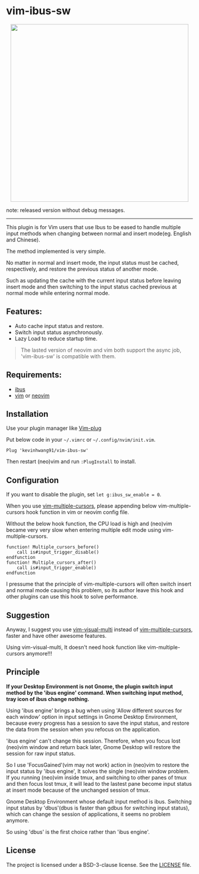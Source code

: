 # vim-ibus-sw

<p align="center">
  <img width="480px" src="https://user-images.githubusercontent.com/17562139/79073844-5a40b300-7d1b-11ea-93ba-9513e651b9ef.gif">
</p>

note: released version without debug messages.

---

This plugin is for Vim users that use Ibus to be eased to handle multiple input methods when changing between normal and insert mode(eg. English and Chinese).

The method implemented is very simple.

No matter in normal and insert mode, the input status must be cached, respectively, and restore the previous status of another mode.

Such as updating the cache with the current input status before leaving insert mode and then switching to the input status cached previous at normal mode while entering normal mode.

## Features:

- Auto cache input status and restore.
- Switch input status asynchronously.
- Lazy Load to reduce startup time.

> The lasted version of neovim and vim both support the async job, 'vim-ibus-sw' is compatible with them.

## Requirements:

- [ibus](https://github.com/ibus/ibus)
- [vim](https://github.com/vim/vim) or [neovim](https://github.com/neovim/neovim)

## Installation

Use your plugin manager like [Vim-plug](https://github.com/junegunn/vim-plug)

Put below code in your `~/.vimrc` or `~/.config/nvim/init.vim`.

```vim
Plug 'kevinhwang91/vim-ibus-sw'
```

Then restart (neo)vim and run `:PlugInstall` to install.

## Configuration

If you want to disable the plugin, set `let g:ibus_sw_enable = 0`.

When you use [vim-multiple-cursors](https://github.com/terryma/vim-multiple-cursors), please appending below vim-multiple-cursors hook function in vim or neovim config file.

Without the below hook function, the CPU load is high and (neo)vim became very very slow when entering multiple edit mode using vim-multiple-cursors.

```vim
function! Multiple_cursors_before()
    call is#input_trigger_disable()
endfunction
function! Multiple_cursors_after()
    call is#input_trigger_enable()
endfunction
```

I pressume that the principle of vim-multiple-cursors will often switch insert and normal mode causing this problem, so its author leave this hook and other plugins can use this hook to solve performance.

## Suggestion

Anyway, I suggest you use [vim-visual-multi](https://github.com/mg979/vim-visual-multi) instead of [vim-multiple-cursors](https://github.com/terryma/vim-multiple-cursors), faster and have other awesome features.

Using vim-visual-multi, It doesn't need hook function like vim-multiple-cursors anymore!!!

## Principle

**If your Desktop Environment is not Gnome, the plugin switch input method by the 'ibus engine' command. When switching input method, tray icon of ibus change nothing.**

Using 'ibus engine' brings a bug when using 'Allow different sources for each window' option in input settings in Gnome Desktop Environment, because every progress has a session to save the input status, and restore the data from the session when you refocus on the application.

'ibus engine' can't change this session. Therefore, when you focus lost (neo)vim window and return back later, Gnome Desktop will restore the session for raw input status.

So I use 'FocusGained'(vim may not work) action in (neo)vim to restore the input status by 'ibus engine', It solves the single (neo)vim window problem. If you running (neo)vim inside tmux, and switching to other panes of tmux and then focus lost tmux, it will lead to the lastest pane become input status at insert mode because of the unchanged session of tmux.

Gnome Desktop Environment whose default input method is ibus. Switching input status by 'dbus'(dbus is faster than gdbus for switching input status), which can change the session of applications, it seems no problem anymore.

So using 'dbus' is the first choice rather than 'ibus engine'.

## License

The project is licensed under a BSD-3-clause license. See the [LICENSE](./LICENSE) file.
